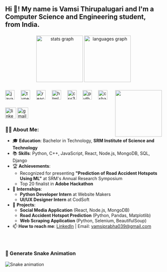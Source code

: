 <h2 align="left">Hi 👋! My name is Vamsi Thirupalugari and I'm a Computer Science and Engineering student, from India.</h2>

###

<div align="center">
  <img src="https://github-readme-stats.vercel.app/api?username=VamsiThirupalugari&hide_title=false&hide_rank=false&show_icons=true&include_all_commits=true&count_private=true&disable_animations=false&theme=dracula&locale=en&hide_border=false" height="150" alt="stats graph"  />
  <img src="https://github-readme-stats.vercel.app/api/top-langs?username=VamsiThirupalugari&locale=en&hide_title=false&layout=compact&card_width=320&langs_count=5&theme=dracula&hide_border=false" height="150" alt="languages graph"  />
</div>

###

<img align="right" height="150" src="https://i.imgflip.com/65efzo.gif"  />

###

<div align="left">
  <img src="https://cdn.jsdelivr.net/gh/devicons/devicon/icons/javascript/javascript-original.svg" height="30" alt="javascript logo"  />
  <img width="12" />
  <img src="https://cdn.jsdelivr.net/gh/devicons/devicon/icons/typescript/typescript-original.svg" height="30" alt="typescript logo"  />
  <img width="12" />
  <img src="https://cdn.jsdelivr.net/gh/devicons/devicon/icons/react/react-original.svg" height="30" alt="react logo"  />
  <img width="12" />
  <img src="https://cdn.jsdelivr.net/gh/devicons/devicon/icons/html5/html5-original.svg" height="30" alt="html5 logo"  />
  <img width="12" />
  <img src="https://cdn.jsdelivr.net/gh/devicons/devicon/icons/css3/css3-original.svg" height="30" alt="css3 logo"  />
  <img width="12" />
  <img src="https://cdn.jsdelivr.net/gh/devicons/devicon/icons/python/python-original.svg" height="30" alt="python logo"  />
  <img width="12" />
  <img src="https://cdn.jsdelivr.net/gh/devicons/devicon/icons/csharp/csharp-original.svg" height="30" alt="csharp logo"  />
</div>

###

<div align="left">
  <img src="https://img.shields.io/static/v1?message=LinkedIn&logo=linkedin&label=&color=0077B5&logoColor=white&labelColor=&style=for-the-badge" height="35" alt="linkedin logo"  />
  <a href="mailto:vamsiprabha039@gmail.com"><img src="https://img.shields.io/static/v1?message=Gmail&logo=gmail&label=&color=D14836&logoColor=white&labelColor=&style=for-the-badge" height="35" alt="gmail logo" /></a>
</div>

###

### 👨‍💻 About Me:
- 🎓 **Education**: Bachelor in Technology, **SRM Institute of Science and Technology**  
- 📚 **Skills**: Python, C++, JavaScript, React, Node.js, MongoDB, SQL, Django  
- 🏆 **Achievements**:  
  - Recognized for presenting **"Prediction of Road Accident Hotspots Using ML"** at SRM's Annual Research Symposium  
  - Top 20 finalist in **Adobe Hackathon**  
- 💼 **Internships**:  
  - **Python Developer Intern** at Website Makers  
  - **UI/UX Designer Intern** at CodSoft  
- 🔨 **Projects**:  
  - **Social Media Application** (React, Node.js, MongoDB)  
  - **Road Accident Hotspot Prediction** (Python, Pandas, Matplotlib)  
  - **Web Scraping Application** (Python, Selenium, BeautifulSoup)  
- 📫 **How to reach me**: [LinkedIn](http://www.linkedin.com/in/vamsi-thirupalugari-87394b23b) | Email: vamsiprabha039@gmail.com  

###

<br clear="both">

### 🐍 Generate Snake Animation
<img src="https://raw.githubusercontent.com/VamsiThirupalugari/VamsiThirupalugari/output/snake.svg" alt="Snake animation" />
